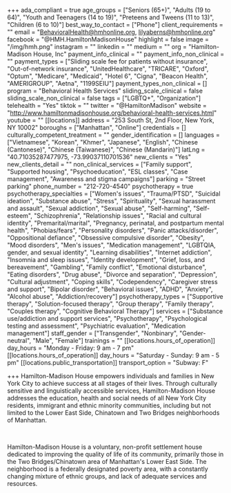 +++
ada_compliant = true
age_groups = ["Seniors (65+)", "Adults (19 to 64)", "Youth and Teenagers (14 to 19)", "Preteens and Tweens (11 to 13)", "Children (6 to 10)"]
best_way_to_contact = ["Phone"]
client_requirements = ""
email = "BehavioralHealth@hmhonline.org, lilyaberns@hmhonline.org"
facebook = "@HMH.HamiltonMadisonHouse"
highlight = false
image = "/img/hmh.png"
instagram = ""
linkedin = ""
medium = ""
org = "Hamilton-Madison House, Inc"
payment_info_clinical = ""
payment_info_non_clinical = ""
payment_types = ["Sliding scale fee for patients without insurance", "Out-of-network insurance", "UnitedHealthcare", "TRICARE", "Oxford", "Optum", "Medicare", "Medicaid", "Hotel 6", "Cigna", "Beacon Health", "AMERIGROUP", "Aetna", "1199SEIU"]
payment_types_non_clinical = []
program = "Behavioral Health Services"
sliding_scale_clinical = false
sliding_scale_non_clinical = false
tags = ["LGBTQ+", "Organization"]
telehealth = "Yes"
tiktok = ""
twitter = "@HamiltonMadison"
website = "http://www.hamiltonmadisonhouse.org/behavioral-health-services.html"
youtube = ""
[[locations]]
address = "253 South St, 2nd Floor, New York, NY 10002"
boroughs = ["Manhattan", "Online"]
credentials = []
culturally_competent_treatment = ""
gender_identification = []
languages = ["Vietnamese", "Korean", "Khmer", "Japanese", "English", "Chinese (Cantonese)", "Chinese (Taiwanese)", "Chinese (Mandarin)"]
latLng = "40.71035287477975, -73.99037110701536"
new_clients = "Yes"
new_clients_detail = ""
non_clinical_services = ["Family support", "Supported housing", "Psychoeducation", "ESL classes", "Case management", "Awareness and stigma campaigns"]
parking = "Street parking"
phone_number = "212-720-4540"
psychotherapy = true
psychotherapy_specialties = ["Women's issues", "Trauma/PTSD", "Suicidal ideation", "Substance abuse", "Stress", "Spirituality", "Sexual harassment and assault", "Sexual addiction", "Sexual abuse", "Self-harming", "Self-esteem", "Schizophrenia", "Relationship issues", "Racial and cultural identity", "Premarital/marital", "Pregnancy, perinatal, and postpartum mental health", "Phobias/fears", "Personality disorders", "Panic attacks/disorder", "Oppositional defiance", "Obsessive compulsive disorder", "Obesity", "Mood disorders", "Men's issues", "Medication management", "LGBTQIA, gender, and sexual identity", "Learning disabilities", "Internet addiction", "Insomnia and sleep issues", "Identity development", "Grief, loss, and bereavement", "Gambling", "Family conflict", "Emotional disturbance", "Eating disorders", "Drug abuse", "Divorce and separation", "Depression", "Cultural adjustment", "Coping skills", "Codependency", "Caregiver stress and support", "Bipolar disorder", "Behavioral issues", "ADHD", "Anxiety", "Alcohol abuse", "Addiction/recovery"]
psychotherapy_types = ["Supportive therapy", "Solution-focused therapy", "Group therapy", "Family therapy", "Couples therapy", "Cognitive Behavioral Therapy"]
services = ["Substance use/addiction and support services", "Psychotherapy", "Psychological testing and assessment", "Psychiatric evaluation", "Medication management"]
staff_gender = ["Transgender", "Nonbinary", "Gender-neutral", "Male", "Female"]
trainings = ""
[[locations.hours_of_operation]]
day_hours = "Monday - Friday: 9 am - 7 pm"
[[locations.hours_of_operation]]
day_hours = "Saturday - Sunday: 9 am - 5 pm"
[[locations.public_transportation]]
transport_option = "Subway: F"

+++
Hamilton-Madison House empowers individuals and families in New York City to achieve success at all stages of their lives. Through culturally sensitive and linguistically accessible services, Hamilton-Madison House addresses the education, health and social needs of all New York City residents, immigrant and ethnic minority communities, including but not limited to the Lower East Side, Chinatown and Two Bridges neighborhoods of Manhattan.

<br>

Hamilton-Madison House is a voluntary, non-profit settlement house dedicated to improving the quality of life of its community, primarily those in the Two Bridges/Chinatown area of Manhattan's Lower East Side. The neighborhood is a federally designated poverty area, with a constantly changing mixture of ethnic groups, and lack of adequate services and resources.